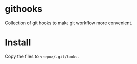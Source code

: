 githooks
========

Collection of git hooks to make git workflow more convenient.

Install
=======

Copy the files to `<repo>/.git/hooks`.
